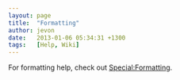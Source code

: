 ```yaml
---
layout: page
title:  "Formatting"
author: jevon
date:   2013-01-06 05:34:31 +1300
tags:   [Help, Wiki]
---
```


For formatting help, check out [Special:Formatting](special-formatting.md).
